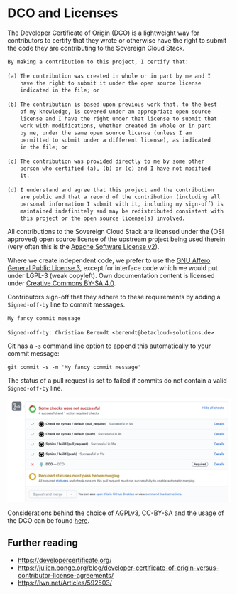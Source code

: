 # DCO and Licenses

The Developer Certificate of Origin (DCO) is a lightweight way for contributors
to certify that they wrote or otherwise have the right to submit the code they
are contributing to the Sovereign Cloud Stack.

```text
By making a contribution to this project, I certify that:

(a) The contribution was created in whole or in part by me and I
    have the right to submit it under the open source license
    indicated in the file; or

(b) The contribution is based upon previous work that, to the best
    of my knowledge, is covered under an appropriate open source
    license and I have the right under that license to submit that
    work with modifications, whether created in whole or in part
    by me, under the same open source license (unless I am
    permitted to submit under a different license), as indicated
    in the file; or

(c) The contribution was provided directly to me by some other
    person who certified (a), (b) or (c) and I have not modified
    it.

(d) I understand and agree that this project and the contribution
    are public and that a record of the contribution (including all
    personal information I submit with it, including my sign-off) is
    maintained indefinitely and may be redistributed consistent with
    this project or the open source license(s) involved.
```

All contributions to the Sovereign Cloud Stack are licensed under the
(OSI approved) open source license of the upstream project being used therein
(very often this is the [Apache Software License v2](https://www.apache.org/licenses/LICENSE-2.0)).

Where we create independent code, we prefer to use the [GNU Affero General Public License 3](https://www.gnu.org/licenses/agpl-3.0.html),
except for interface code which we would put under LGPL-3 (weak copyleft).
Own documentation content is licensed under [Creative Commons BY-SA 4.0](https://creativecommons.org/licenses/by-sa/4.0/).

Contributors sign-off that they adhere to these requirements by adding a `Signed-off-by`
line to commit messages.

```text
My fancy commit message

Signed-off-by: Christian Berendt <berendt@betacloud-solutions.de>
```

Git has a `-s` command line option to append this automatically to your commit message:

```terminal
git commit -s -m 'My fancy commit message'
```

The status of a pull request is set to failed if commits do not contain a valid `Signed-off-by` line.

![Failed DCO in GitHub](/../static/img/github-failed-dco.png)

Considerations behind the choice of AGPLv3, CC-BY-SA and the usage of the DCO can be found [here](license-considerations.md).

## Further reading

- <https://developercertificate.org/>
- <https://julien.ponge.org/blog/developer-certificate-of-origin-versus-contributor-license-agreements/>
- <https://lwn.net/Articles/592503/>